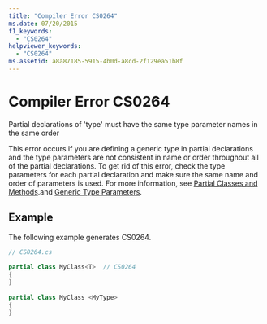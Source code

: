 ```yaml
---
title: "Compiler Error CS0264"
ms.date: 07/20/2015
f1_keywords: 
  - "CS0264"
helpviewer_keywords: 
  - "CS0264"
ms.assetid: a8a87185-5915-4b0d-a8cd-2f129ea51b8f
---
```

# Compiler Error CS0264
Partial declarations of 'type' must have the same type parameter names in the same order  
  
 This error occurs if you are defining a generic type in partial declarations and the type parameters are not consistent in name or order throughout all of the partial declarations. To get rid of this error, check the type parameters for each partial declaration and make sure the same name and order of parameters is used. For more information, see [Partial Classes and Methods](../../csharp/programming-guide/classes-and-structs/partial-classes-and-methods.md).and [Generic Type Parameters](../../csharp/programming-guide/generics/generic-type-parameters.md).  
  
## Example  
 The following example generates CS0264.  
  
```csharp  
// CS0264.cs  
  
partial class MyClass<T>  // CS0264  
{  
}  
  
partial class MyClass <MyType>  
{  
}  
```

